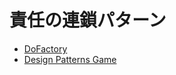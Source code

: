 # 責任の連鎖パターン

- [DoFactory](https://github.com/stage-clear/Learning-javascript/blob/master/DesignPatterns/dofactory.com/chain-of-responsibility.md)
- [Design Patterns Game](https://github.com/stage-clear/Learning-javascript/blob/master/DesignPatterns/designpatternsgame.com/chain-of-responsibility.md)
